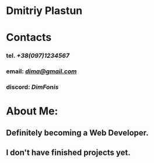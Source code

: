 # **Dmitriy Plastun**

# Contacts

### tel. _+38(097)1234567_

### email: *dima@gmail.com*

### discord: _DimFonis_

# About Me:

## **Definitely becoming a Web Developer.**

## **I don't have finished projects yet.**